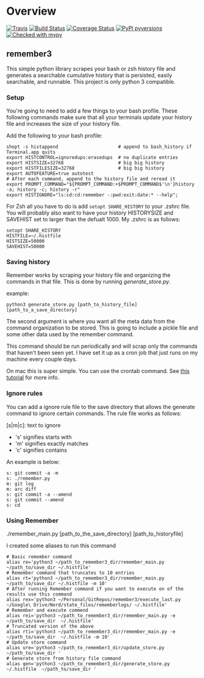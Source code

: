 # Overview
[![Travis](https://img.shields.io/travis/behroozkhorashadi/remember3/master.svg?label=Travis%20CI)](
    https://travis-ci.org/behroozkhorashadi/remember3)
[![Build Status](https://travis-ci.org/behroozkhorashadi/remember3.svg?branch=master)](https://travis-ci.org/behroozkhorashadi/remember3)
[![Coverage Status](https://coveralls.io/repos/github/behroozkhorashadi/remember3/badge.svg?branch=master)](https://coveralls.io/github/behroozkhorashadi/remember3?branch=master)
[![PyPI pyversions](https://img.shields.io/badge/python-3.5%20%7C%203.6%20%7C%203.7-blue)](https://pypi.python.org/pypi/ansicolortags/)
[![Checked with mypy](http://www.mypy-lang.org/static/mypy_badge.svg)](http://mypy-lang.org/)
## remember3

This simple python library scrapes your bash or zsh history file and generates
a searchable cumulative history that is persisted, easily searchable,
and runnable. This project is only python 3 compatible.

### Setup

You're going to need to add a few things to your bash profile. These
following commands make sure that all your terminals update your history
file and increases the size of your history file.

Add the following to your bash profile:

    shopt -s histappend                      # append to bash_history if Terminal.app quits
    export HISTCONTROL=ignoredups:erasedups  # no duplicate entries
    export HISTSIZE=32768                    # big big history
    export HISTFILESIZE=32768                # big big history
    export AUTOFEATURE=true autotest
    # After each command, append to the history file and reread it
    export PROMPT_COMMAND="${PROMPT_COMMAND:+$PROMPT_COMMAND$'\n'}history -a; history -c; history -r"
    export HISTIGNORE="ls:cd:cd:remember -:pwd:exit:date:* --help";

For Zsh all you have to do is add `setopt SHARE_HISTORY` to your .zshrc
file. You will probably also want to have your history HISTORYSIZE and
SAVEHIST set to larger than the defualt 1000. My .zshrc is as follows:

    setopt SHARE_HISTORY
    HISTFILE=~/.histfile
    HISTSIZE=50000
    SAVEHIST=50000

### Saving history

Remember works by scraping your history file and organizing the commands
in that file. This is done by running *generate\_store.py*.

example:

    python3 generate_store.py [path_to_history_file] [path_to_a_save_directory]

The second argument is where you want all the meta data from the command
organization to be stored. This is going to include a pickle file and
some other data used by the remember command.

This command should be run periodically and will scrap only the commands
that haven't been seen yet. I have set it up as a cron job that just
runs on my machine every couple days.

On mac this is super simple. You can use the crontab command. See [this
tutorial](http://www.techradar.com/how-to/computing/apple/terminal-101-creating-cron-jobs-1305651)
for more info.

### Ignore rules

You can add a ignore rule file to the save directory that allows the
generate command to ignore certain commands. The rule file works as
follows:

\[s|m|c\]: text to ignore

  - 's' signifies starts with
  - 'm' signifies exactly matches
  - 'c' signifies contains

An example is below:

    s: git commit -a -m
    s: ./remember.py
    m: git log
    m: arc diff
    s: git commit -a --amend
    s: git commit --amend
    s: cd

### Using Remember

./remember_main.py \[path\_to\_the\_save\_directory\] \[path\_to\_historyfile\]

I created some aliases to run this command

    # Basic remember command
    alias re='python3 ~/path_to_remember3_dir/remember_main.py  ~/path_to/save_dir ~/.histfile'
    # Remember command that truncates to 10 entries
    alias rt='python3 ~/path_to_remember3_dir/remember_main.py   ~/path_to/save_dir ~/.histfile -m 10'
    # After running Remember command if you want to execute on of the results use this command
    alias rex='python3 ~/Personal/GitRepos/remember3/execute_last.py  ~/Google\ Drive/Nerd/state_files/rememberlogs/ ~/.histfile'
    # Remember and execute commend
    alias rei='python3 ~/path_to_remember3_dir/remember_main.py -e   ~/path_to/save_dir  ~/.histfile'
    # Truncated version of the above
    alias rti='python3 ~/path_to_remember3_dir/remember_main.py -e   ~/path_to/save_dir  ~/.histfile -m 10'
    # Update store command
    alias ure='python3 ~/path_to_remember3_dir/update_store.py   ~/path_to/save_dir '
    # Generate store from history file command
    alias gen='python3 ~/path_to_remember3_dir/generate_store.py  ~/.histfile  ~/path_to/save_dir '
